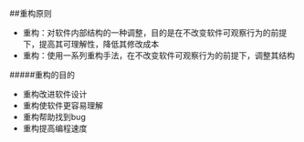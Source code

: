 ##重构原则
  + 重构：对软件内部结构的一种调整，目的是在不改变软件可观察行为的前提下，提高其可理解性，降低其修改成本
  + 重构：使用一系列重构手法，在不改变软件可观察行为的前提下，调整其结构
  
  
 #####重构的目的
  + 重构改进软件设计
  + 重构使软件更容易理解
  + 重构帮助找到bug
  + 重构提高编程速度